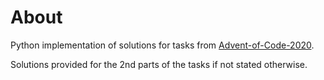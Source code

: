 # About

Python implementation of solutions for tasks from [Advent-of-Code-2020](https://adventofcode.com/2020).

Solutions provided for the 2nd parts of the tasks if not stated otherwise.